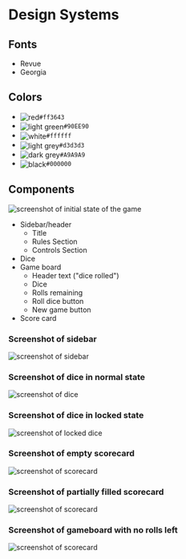# Design Systems

## Fonts
- Revue
- Georgia

## Colors
- <img valign='middle' alt='red' src='https://readme-swatches.vercel.app/ff3643?style=round'/>`#ff3643`
- <img valign='middle' alt='light green' src='https://readme-swatches.vercel.app/90EE90?style=round'/>`#90EE90`
- <img valign='middle' alt='white' src='https://readme-swatches.vercel.app/ffffff?style=round'/>`#ffffff`
- <img valign='middle' alt='light grey' src='https://readme-swatches.vercel.app/d3d3d3?style=round'/>`#d3d3d3`
- <img valign='middle' alt='dark grey' src='https://readme-swatches.vercel.app/A9A9A9?style=round'/>`#A9A9A9`
- <img valign='middle' alt='black' src='https://readme-swatches.vercel.app/000000?style=round'/>`#000000`

## Components
![screenshot of initial state of the game](/docs/assets/design_system/screenshots/initialState.png)
- Sidebar/header
  - Title
  - Rules Section
  - Controls Section
- Dice
- Game board 
  - Header text ("dice rolled")
  - Dice
  - Rolls remaining
  - Roll dice button
  - New game button
- Score card

### Screenshot of sidebar
![screenshot of sidebar](/docs/assets/design_system/screenshots/sidebar.png)

### Screenshot of dice in normal state
![screenshot of dice](/docs/assets/design_system/screenshots/dice.png)
### Screenshot of dice in locked state
![screenshot of locked dice](/docs/assets/design_system/screenshots/lockedDice.png)
### Screenshot of empty scorecard 
![screenshot of scorecard](/docs/assets/design_system/screenshots/scorecard.png)
### Screenshot of partially filled scorecard
![screenshot of scorecard](/docs/assets/design_system/screenshots/partialFilledScorecard.png)
### Screenshot of gameboard with no rolls left
![screenshot of scorecard](/docs/assets/design_system/screenshots/gameboard.png)